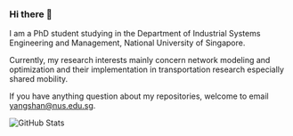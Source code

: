 ### Hi there 👋

I am a PhD student studying in the Department of Industrial Systems Engineering and Management, National University of Singapore. 

Currently, my research interests mainly concern network modeling and optimization and their implementation in transportation research especially shared mobility.

If you have anything question about my repositories, welcome to email yangshan@nus.edu.sg.

<p><img src="https://github-readme-stats.vercel.app/api?username=seanys&amp;show_icons=true" alt="GitHub Stats"></p>
